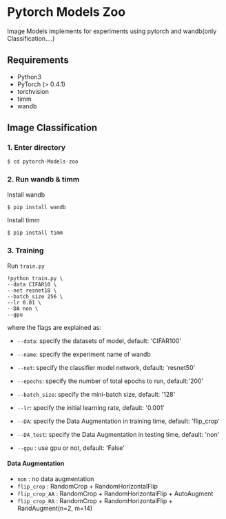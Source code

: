 # Pytorch Models Zoo
Image Models implements for experiments using pytorch and wandb(only Classification....)

## Requirements
- Python3
- PyTorch (> 0.4.1)
- torchvision
- timm
- wandb

## Image Classification

### 1. Enter directory
```bash
$ cd pytorch-Models-zoo
```

### 2. Run wandb & timm
Install wandb
```bash
$ pip install wandb
```
Install timm
```bash
$ pip install timm
```

### 3. Training
Run ```train.py```
```
!python train.py \
--data CIFAR10 \
--net resnet18 \
--batch_size 256 \
--lr 0.01 \
--DA non \
--gpu
```
where the flags are explained as:
 - `--data`: specify the datasets of model, default: 'CIFAR100'
 - `--name`: specify the experiment name of wandb
 - `--net`: specify the classifier model network, default: 'resnet50'
    
 - `--epochs`: specify the number of total epochs to run, default:'200'
 - `--batch_size`: specify the mini-batch size, default: '128'
 - `--lr`: specify the initial learning rate, default: '0.001'
  
 - `--DA`: specify the Data Augmentation in training time, default: 'flip_crop'
 - `--DA_test`: specify the Data Augmentation in testing time, default: 'non'
 - `--gpu` : use gpu or not, default: 'False'
 


#### Data Augmentation
 - `non` : no data augmentation
 - `flip_crop` : RandomCrop + RandomHorizontalFlip
 - `flip_crop_AA` : RandomCrop + RandomHorizontalFlip + AutoAugment
 - `flip_crop_RA` : RandomCrop + RandomHorizontalFlip + RandAugment(n=2, m=14)
